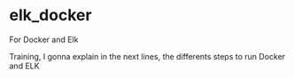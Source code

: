# elk_docker
For Docker and Elk

Training, I gonna explain in the next lines, the differents steps to run Docker and ELK
